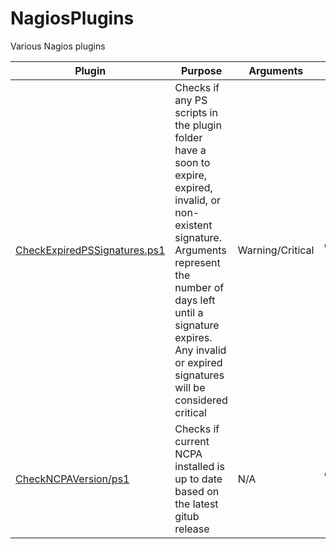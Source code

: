 # NagiosPlugins
Various Nagios plugins

| Plugin | Purpose | Arguments | Example |
| ------ | ------- | --------- | ------- |
| [CheckExpiredPSSignatures.ps1](./CheckExpiredPSSignatures.ps1) | Checks if any PS scripts in the plugin folder have a soon to expire, expired, invalid, or non-existent signature. Arguments represent the number of days left until a signature expires. Any invalid or expired signatures will be considered critical | Warning/Critical | `check_ncpa.py -t 'TOKEN' -P 5693 -M 'plugins/CheckScriptCertExperation.ps1/14/7'` |
| [CheckNCPAVersion/ps1](./CheckNCPAVersion.ps1) | Checks if current NCPA installed is up to date based on the latest gitub release | N/A | `check_ncpa.py -t 'TOKEN' -P 5693 -M 'plugins/CheckNCPAVersion.ps1'`
